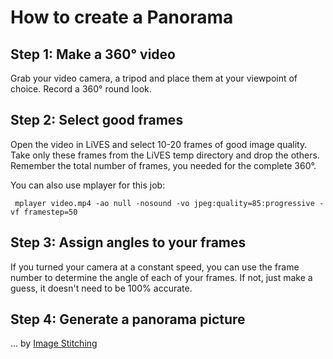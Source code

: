 # How to create a Panorama #

## Step 1: Make a 360° video ##

Grab your video camera, a tripod and place them at your viewpoint of choice.
Record a 360° round look.

## Step 2: Select good frames ##

Open the video in LiVES and select 10-20 frames of good image quality.
Take only these frames from the LiVES temp directory and drop the others.
Remember the total number of frames, you needed for the complete 360°.

You can also use mplayer for this job:
```
 mplayer video.mp4 -ao null -nosound -vo jpeg:quality=85:progressive -vf framestep=50
```

## Step 3: Assign angles to your frames ##

If you turned your camera at a constant speed, you can use the
frame number to determine the angle of each of your frames.
If not, just make a guess, it doesn't need to be 100% accurate.

## Step 4: Generate a panorama picture ##

... by [Image Stitching](Stitching.md)